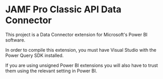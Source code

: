 # JAMF Pro Classic API Data Connector #

This project is a Data Connector extension for Microsoft's Power BI software.

In order to compile this extension, you must have Visual Studio with the Power Query SDK installed.

If you are using unsigned Power BI extensions you will also have to trust them using the relevant setting in Power BI.

